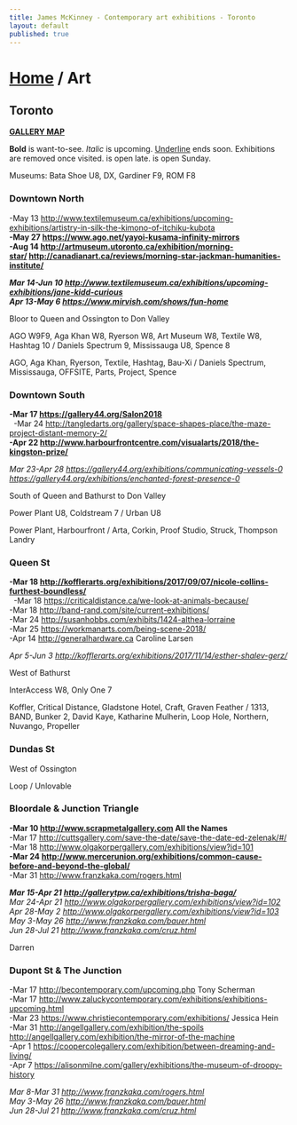 ```yaml
---
title: James McKinney - Contemporary art exhibitions - Toronto
layout: default
published: true
---
```


# [Home](/) / Art

## Toronto

**[GALLERY MAP](https://www.google.com/maps/d/u/0/edit?mid=1sMiga7vQsqWdqEVQCqHsxjX2jeU)**

<span class="glyphicon glyphicon-info-sign" aria-hidden="true"></span> <strong>Bold</strong> is want-to-see. <em>Italic</em> is upcoming. <u>Underline</u> ends soon. Exhibitions are removed once visited. <span class="glyphicon glyphicon-time" aria-hidden="true"></span> is open late. <span class="glyphicon glyphicon-calendar" aria-hidden="true"></span> is open Sunday.

<span class="glyphicon glyphicon-calendar" aria-hidden="true"></span> <span class="glyphicon glyphicon-time" aria-hidden="true"></span> Museums: Bata Shoe U8, DX, Gardiner F9, ROM F8

### Downtown North

-May 13 <http://www.textilemuseum.ca/exhibitions/upcoming-exhibitions/artistry-in-silk-the-kimono-of-itchiku-kubota>  
**-May 27 <https://www.ago.net/yayoi-kusama-infinity-mirrors>**  
**-Aug 14 <http://artmuseum.utoronto.ca/exhibition/morning-star/> <http://canadianart.ca/reviews/morning-star-jackman-humanities-institute/>**  

_**Mar 14-Jun 10 <http://www.textilemuseum.ca/exhibitions/upcoming-exhibitions/jane-kidd-curious>**_  
_**Apr 13-May 6 <https://www.mirvish.com/shows/fun-home>**_  

<span class="glyphicon glyphicon-info-sign" aria-hidden="true"></span> Bloor to Queen and Ossington to Don Valley

<span class="glyphicon glyphicon-time" aria-hidden="true"></span> AGO W9F9, Aga Khan W8, Ryerson W8, Art Museum W8, Textile W8, Hashtag 10 / Daniels Spectrum 9, Mississauga U8, Spence 8

<span class="glyphicon glyphicon-calendar" aria-hidden="true"></span> AGO, Aga Khan, Ryerson, Textile, Hashtag, Bau-Xi / Daniels Spectrum, Mississauga, OFFSITE, Parts, Project, Spence

### Downtown South

**-Mar 17 <https://gallery44.org/Salon2018>**  
  -Mar 24 <http://tangledarts.org/gallery/space-shapes-place/the-maze-project-distant-memory-2/>  
**-Apr 22 <http://www.harbourfrontcentre.com/visualarts/2018/the-kingston-prize/>**  

_Mar 23-Apr 28 <https://gallery44.org/exhibitions/communicating-vessels-0> <https://gallery44.org/exhibitions/enchanted-forest-presence-0>_  

<span class="glyphicon glyphicon-info-sign" aria-hidden="true"></span> South of Queen and Bathurst to Don Valley

<span class="glyphicon glyphicon-time" aria-hidden="true"></span> Power Plant U8, Coldstream 7 / Urban U8

<span class="glyphicon glyphicon-calendar" aria-hidden="true"></span> Power Plant, Harbourfront / Arta, Corkin, Proof Studio, Struck, Thompson Landry

### Queen St

**-Mar 18 <http://kofflerarts.org/exhibitions/2017/09/07/nicole-collins-furthest-boundless/>**  
  -Mar 18 <https://criticaldistance.ca/we-look-at-animals-because/>  
-Mar 18 <http://band-rand.com/site/current-exhibitions/>  
-Mar 24 <http://susanhobbs.com/exhibits/1424-althea-lorraine>  
-Mar 25 <https://workmanarts.com/being-scene-2018/>  
-Apr 14 <http://generalhardware.ca> Caroline Larsen  

_Apr 5-Jun 3 <http://kofflerarts.org/exhibitions/2017/11/14/esther-shalev-gerz/>_  

<span class="glyphicon glyphicon-info-sign" aria-hidden="true"></span> West of Bathurst

<span class="glyphicon glyphicon-time" aria-hidden="true"></span> InterAccess W8, Only One 7

<span class="glyphicon glyphicon-calendar" aria-hidden="true"></span> Koffler, Critical Distance, Gladstone Hotel, Craft, Graven Feather / 1313, BAND, Bunker 2, David Kaye, Katharine Mulherin, Loop Hole, Northern, Nuvango, Propeller

### Dundas St

<span class="glyphicon glyphicon-info-sign" aria-hidden="true"></span> West of Ossington

<span class="glyphicon glyphicon-calendar" aria-hidden="true"></span> Loop / Unlovable

### Bloordale & Junction Triangle

**-Mar 10 <http://www.scrapmetalgallery.com> All the Names**  
-Mar 17 <http://cuttsgallery.com/save-the-date/save-the-date-ed-zelenak/#/>
-Mar 18 <http://www.olgakorpergallery.com/exhibitions/view?id=101>  
**-Mar 24 <http://www.mercerunion.org/exhibitions/common-cause-before-and-beyond-the-global/>**  
-Mar 31 <http://www.franzkaka.com/rogers.html>  

_**Mar 15-Apr 21 <http://gallerytpw.ca/exhibitions/trisha-baga/>**_  
_Mar 24-Apr 21 <http://www.olgakorpergallery.com/exhibitions/view?id=102>_  
_Apr 28-May 2 <http://www.olgakorpergallery.com/exhibitions/view?id=103>_  
_May 3-May 26 <http://www.franzkaka.com/bauer.html>_  
_Jun 28-Jul 21 <http://www.franzkaka.com/cruz.html>_  

<span class="glyphicon glyphicon-calendar" aria-hidden="true"></span> Darren

### Dupont St & The Junction

-Mar 17 <http://becontemporary.com/upcoming.php> Tony Scherman  
-Mar 17 <http://www.zaluckycontemporary.com/exhibitions/exhibitions-upcoming.html>  
-Mar 23 <https://www.christiecontemporary.com/exhibitions/> Jessica Hein  
-Mar 31 <http://angellgallery.com/exhibition/the-spoils> <http://angellgallery.com/exhibition/the-mirror-of-the-machine>  
-Apr 1 <https://coopercolegallery.com/exhibition/between-dreaming-and-living/>  
-Apr 7 <https://alisonmilne.com/gallery/exhibitions/the-museum-of-droopy-history>  

_Mar 8-Mar 31 <http://www.franzkaka.com/rogers.html>_  
_May 3-May 26 <http://www.franzkaka.com/bauer.html>_  
_Jun 28-Jul 21 <http://www.franzkaka.com/cruz.html>_  
